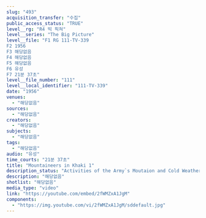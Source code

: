 ```yaml
---
slug: "493"
acquisition_transfer: "수집"
public_access_status: "TRUE"
level__rg: "R4 빅 픽쳐"
level__series: "The Big Picture"
level__file: "F1 RG 111-TV-339
F2 1956
F3 해당없음
F4 해당없음
F5 해당없음
F6 유성
F7 21분 37초"
level__file_number: "111"
level__local_identifier: "111-TV-339"
date: "1956"
venues: 
  - "해당없음"
sources: 
  - "해당없음"
creators: 
  - "해당없음"
subjects: 
  - "해당없음"
tags: 
  - "해당없음"
audio: "유성"
time_courts: "21분 37초"
title: "Mountaineers in Khaki 1"
description_status: "Activities of the Army`s Moutaion and Cold Weather School, Camp Hole Colorado."
description: "해당없음"
shotlist: "해당없음"
media_type: "video"
link: "https://youtube.com/embed/2fWMZxA1JgM"
components: 
  - "https://img.youtube.com/vi/2fWMZxA1JgM/sddefault.jpg"
---
```

